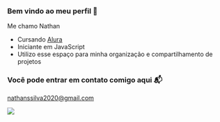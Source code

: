 ### Bem vindo ao meu perfil 👋

Me chamo Nathan

- Cursando [Alura](https://www.alura.com)
- Iniciante em JavaScript
- Utilizo esse espaço para minha organização e compartilhamento de projetos

### Você pode entrar em contato comigo aqui 📬

nathanssilva2020@gmail.com

![](https://c.tenor.com/3nsLzd0zd-gAAAAd/tenor.gif)
